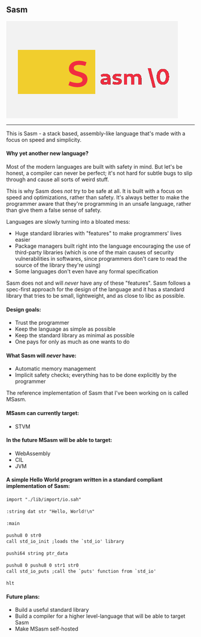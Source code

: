 Sasm
----

![sasm logo](./sasm-logo-github-pages.png)

----
This is Sasm - a stack based, assembly-like language that's made with a focus on speed and simplicity.

#### Why yet another new language? ####
Most of the modern languages are built with safety in mind. But let's be honest, a compiler can never be perfect; it's not hard for subtle bugs to slip through and cause all sorts of weird stuff.

This is why Sasm does *not* try to be safe at all. It is built with a focus on speed and optimizations, rather than safety. It's always better to make the programmer aware that they're programming in an unsafe language, rather than give them a false sense of safety.

Languages are slowly turning into a bloated mess:
- Huge standard libraries with "features" to make programmers' lives easier
- Package managers built right into the language encouraging the use of third-party libraries (which is one of the main causes of security vulnerabilities in softwares, since programmers don't care to read the source of the library they're using)
- Some languages don't even have any formal specification

Sasm does not and will *never* have any of these "features". Sasm follows a spec-first approach for the design of the language and it has a standard library that tries to be small, lightweight, and as close to libc as possible.

#### Design goals: ####
- Trust the programmer
- Keep the language as simple as possible
- Keep the standard library as minimal as possible
- One pays for only as much as one wants to do

#### What Sasm will *never* have: ####
- Automatic memory management
- Implicit safety checks; everything has to be done explicitly by the programmer

The reference implementation of Sasm that I've been working on is called MSasm.

#### MSasm can currently target: ####
- STVM

#### In the future MSasm will be able to target: ####
- WebAssembly
- CIL
- JVM

#### A simple Hello World program written in a standard compliant implementation of Sasm: ####


    import "./lib/import/io.sah"
    
    :string dat str "Hello, World!\n"
    
    :main
    
    pushu8 0 str0
    call std_io_init ;loads the `std_io' library
    
    pushi64 string ptr_data
    
    pushu8 0 pushu8 0 str1 str0
    call std_io_puts ;call the `puts' function from `std_io'
    
    hlt

#### Future plans: ####
- Build a useful standard library
- Build a compiler for a higher level-language that will be able to target Sasm
- Make MSasm self-hosted
